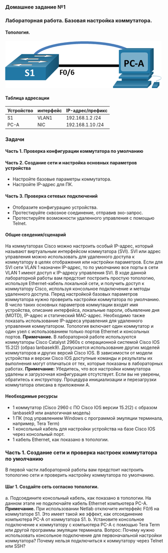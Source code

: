
### Домашнее задание №1 
### Лабораторная работа. Базовая настройка коммутатора. 
#### Топология.
![](https://github.com/MikhailKhudiakov/Otus---Network-Engineer-Basic/blob/main/labs/DZ1/%D1%82%D0%BE%D0%BF%D0%BE%D0%BB%D0%BE%D0%B3%D0%B8%D1%8F.png)
#### Таблица адресации
Устройство |интерфейс| IP-адрес/префикс|
---|---|---
S1|VLAN1|192.168.1.2 /24
PC-A|NIC|192.168.1.10 /24
### Задачи
#### Часть 1. Проверка конфигурации коммутатора по умолчанию
#### Часть 2. Создание сети и настройка основных параметров устройства
* Настройте базовые параметры коммутатора.
*	Настройте IP-адрес для ПК.
#### Часть 3. Проверка сетевых подключений
* Отобразите конфигурацию устройства.
* Протестируйте сквозное соединение, отправив эхо-запрос.
* Протестируйте возможности удаленного управления с помощью Telnet.
#### Общие сведения/сценарий
На коммутаторах Cisco можно настроить особый IP-адрес, который называют виртуальным интерфейсом коммутатора (SVI). SVI или адрес управления можно использовать для удаленного доступа к коммутатору в целях отображения или настройки параметров. Если для SVI сети VLAN 1 назначен IP-адрес, то по умолчанию все порты в сети VLAN 1 имеют доступ к IP-адресу управления SVI. 
В ходе данной лабораторной работы вам предстоит построить простую топологию, используя Ethernet-кабель локальной сети, и получить доступ к коммутатору Cisco, используя консольное подключение и методы удаленного доступа. Перед настройкой базовых параметров коммутатора нужно проверить настройки коммутатора по умолчанию. В число таких основных параметров коммутации входят имя устройства, описание интерфейса, локальные пароли, объявление дня (MOTD), IP-адрес и статический MAC-адрес. Необходимо также показать использование IP-адреса управления для удаленного управления коммутатором. Топология включает один коммутатор и один узел с использованием только портов Ethernet и консольных портов.
**Примечание.** В лабораторной работе используются коммутаторы Cisco Catalyst 2960s с операционной системой Cisco IOS 15.2(2) (образ lanbasek9). Допускается использование других моделей коммутаторов и других версий Cisco IOS. В зависимости от модели устройства и версии Cisco IOS доступные команды и результаты их выполнения могут отличаться от тех, которые показаны в лабораторных работах. 
**Примечание:** Убедитесь, что все настройки коммутатора удалены и загрузочная конфигурация отсутствует. Если вы не уверены, обратитесь к инструктору. Процедура инициализации и перезагрузки коммутатора описана в приложении А.


#### Необходимые ресурсы
*	1 коммутатор (Cisco 2960 с ПО Cisco IOS версии 15.2(2) с образом lanbasek9 или аналогичная модель)
*	1 ПК (под управлением Windows с программой эмуляции терминала, например, Tera Term)
*	1 консольный кабель для настройки устройства на базе Cisco IOS через консольный порт.
*	1 кабель Ethernet, как показано в топологии.
### Часть 1. Создание сети и проверка настроек коммутатора по умолчанию
В первой части лабораторной работы вам предстоит настроить топологию сети и проверить настройку коммутатора по умолчанию.
#### Шаг 1. Создайте сеть согласно топологии.
a.	Подсоедините консольный кабель, как показано в топологии. На данном этапе не подключайте кабель Ethernet компьютера PC-A.
**Примечание.** При использовании Netlab отключите интерфейс F0/6 на коммутаторе S1. Это имеет такой же эффект, как отсоединение компьютера PC-A от коммутатора S1.
b.	Установите консольное подключение к коммутатору с компьютера PC-A с помощью Tera Term или другой программы эмуляции терминала.
Вопрос:
Почему нужно использовать консольное подключение для первоначальной настройки коммутатора? Почему нельзя подключиться к коммутатору через Telnet или SSH?
